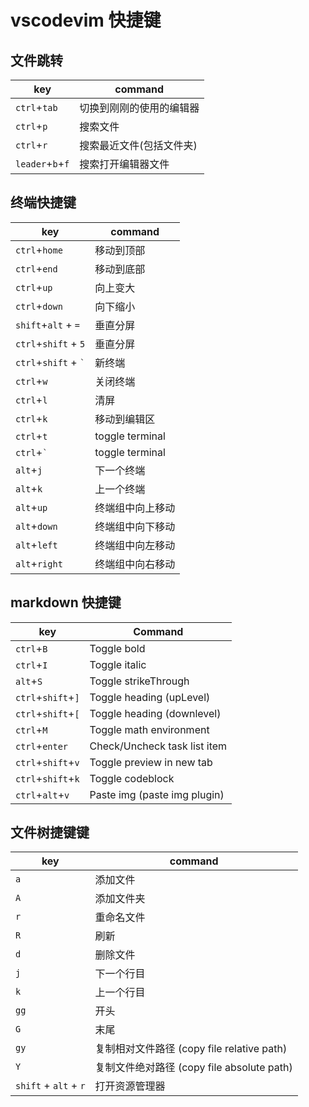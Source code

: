 # vscodevim 快捷键

## 文件跳转

| key              | command                  |
| ---------------- | ------------------------ |
| `ctrl`+`tab`     | 切换到刚刚的使用的编辑器 |
| `ctrl`+`p`       | 搜索文件                 |
| `ctrl`+`r`       | 搜索最近文件(包括文件夹) |
| `leader`+`b`+`f` | 搜索打开编辑器文件       |

## 终端快捷键

| key                      | command          |
| ------------------------ | ---------------- |
| `ctrl`+`home`            | 移动到顶部       |
| `ctrl`+`end`             | 移动到底部       |
| `ctrl`+`up`              | 向上变大         |
| `ctrl`+`down`            | 向下缩小         |
| `shift`+`alt` + `=`      | 垂直分屏         |
| `ctrl`+`shift` + `5`     | 垂直分屏         |
| `ctrl`+`shift` + `` ` `` | 新终端           |
| `ctrl`+`w`               | 关闭终端         |
| `ctrl`+`l`               | 清屏             |
| `ctrl`+`k`               | 移动到编辑区     |
| `ctrl`+`t`               | toggle terminal  |
| `ctrl`+`` ` ``           | toggle terminal  |
| `alt`+`j`                | 下一个终端       |
| `alt`+`k`                | 上一个终端       |
| `alt`+`up`               | 终端组中向上移动 |
| `alt`+`down`             | 终端组中向下移动 |
| `alt`+`left`             | 终端组中向左移动 |
| `alt`+`right`            | 终端组中向右移动 |

## markdown 快捷键

| key                | Command                      |
| ------------------ | ---------------------------- |
| `ctrl`+`B`         | Toggle bold                  |
| `ctrl`+`I`         | Toggle italic                |
| `alt`+`S`          | Toggle strikeThrough         |
| `ctrl`+`shift`+`]` | Toggle heading (upLevel)     |
| `ctrl`+`shift`+`[` | Toggle heading (downlevel)   |
| `ctrl`+`M`         | Toggle math environment      |
| `ctrl`+`enter`     | Check/Uncheck task list item |
| `ctrl`+`shift`+`v` | Toggle preview in new tab    |
| `ctrl`+`shift`+`k` | Toggle codeblock             |
| `ctrl`+`alt`+`v`   | Paste img (paste img plugin) |

## 文件树捷键键

| key                   | command                                    |
| --------------------- | ------------------------------------------ |
| `a`                   | 添加文件                                   |
| `A`                   | 添加文件夹                                 |
| `r`                   | 重命名文件                                 |
| `R`                   | 刷新                                       |
| `d`                   | 删除文件                                   |
| `j`                   | 下一个行目                                 |
| `k`                   | 上一个行目                                 |
| `gg`                  | 开头                                       |
| `G`                   | 末尾                                       |
| `gy`                  | 复制相对文件路径 (copy file relative path) |
| `Y`                   | 复制文件绝对路径 (copy file absolute path) |
| `shift` + `alt` + `r` | 打开资源管理器                             |
